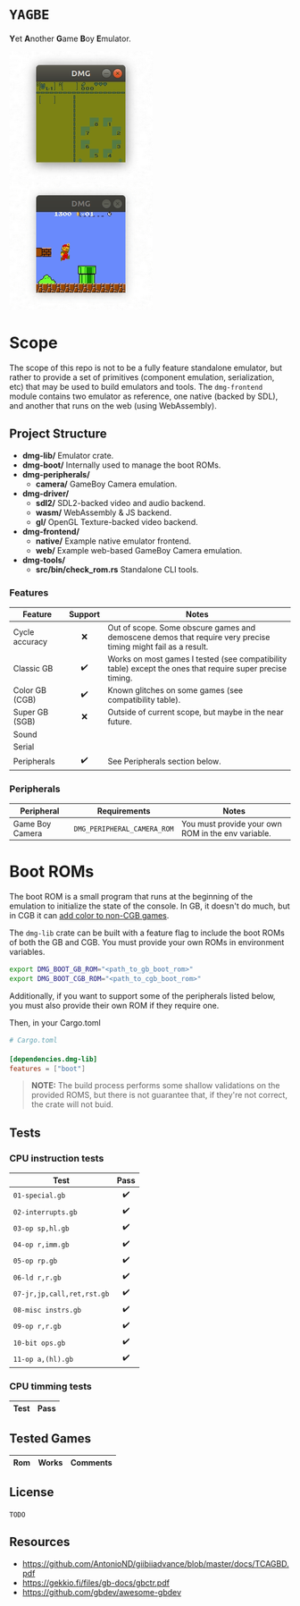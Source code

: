 # `YAGBE`
**Y**et **A**nother **G**ame **B**oy **E**mulator.

![](assets/zelda.gif)
![](assets/mario.gif)

# Scope

The scope of this repo is not to be a fully feature standalone emulator, but rather to provide a set of primitives
(component emulation, serialization, etc) that may be used to build emulators and tools. The `dmg-frontend` module
contains two emulator as reference, one native (backed by SDL), and another that runs on the web (using WebAssembly).

## Project Structure

- **dmg-lib/** Emulator crate.
- **dmg-boot/** Internally used to manage the boot ROMs.
- **dmg-peripherals/**
    - **camera/** GameBoy Camera emulation.
- **dmg-driver/**
    - **sdl2/** SDL2-backed video and audio backend.
    - **wasm/** WebAssembly & JS backend.
    - **gl/** OpenGL Texture-backed video backend.
- **dmg-frontend/**
    - **native/** Example native emulator frontend.
    - **web/** Example web-based GameBoy Camera emulation.
- **dmg-tools/**
    - **src/bin/check_rom.rs** Standalone CLI tools.
    
### Features

| Feature        | Support | Notes
| -------------- | :-----: | ---
| Cycle accuracy | ❌      | Out of scope. Some obscure games and demoscene demos that require very precise timing might fail as a result.
| Classic GB     | ✔️       | Works on most games I tested (see compatibility table) except the ones that require super precise timing.
| Color GB (CGB) | ✔️       | Known glitches on some games (see compatibility table).
| Super GB (SGB) | ❌      | Outside of current scope, but maybe in the near future.
| Sound          |         |
| Serial         |         |
| Peripherals    | ✔️       | See Peripherals section below.

### Peripherals

| Peripheral      | Requirements                | Notes 
| ---             | ---                         | ---
| Game Boy Camera | `DMG_PERIPHERAL_CAMERA_ROM` | You must provide your own ROM in the env variable.


# Boot ROMs

The boot ROM is a small program that runs at the beginning of the emulation to initialize the state of the console. In GB, it doesn't do much, but in CGB it can [add color to non-CGB games].

The `dmg-lib` crate can be built with a feature flag to include the boot ROMs of both the GB and CGB.
You must provide your own ROMs in environment variables.

[add color to non-CGB games]: https://www.reddit.com/r/nintendo/comments/43hzdo/til_the_color_palette_of_the_game_boy_color_can/

```bash
export DMG_BOOT_GB_ROM="<path_to_gb_boot_rom>"
export DMG_BOOT_CGB_ROM="<path_to_cgb_boot_rom>"
```

Additionally, if you want to support some of the peripherals listed below, you must also provide their own ROM if they
require one.

Then, in your Cargo.toml

```toml
# Cargo.toml

[dependencies.dmg-lib]
features = ["boot"]
```

> **NOTE:** The build process performs some shallow validations on the provided ROMS, but there is not guarantee that,
> if they're not correct, the crate will not buid.

## Tests

### CPU instruction tests

| Test                       | Pass
| -------------------------- | :---:
| `01-special.gb`            | ✔️
| `02-interrupts.gb`         | ✔️
| `03-op sp,hl.gb`           | ✔️
| `04-op r,imm.gb`           | ✔️
| `05-op rp.gb`              | ✔️
| `06-ld r,r.gb`             | ✔️
| `07-jr,jp,call,ret,rst.gb` | ✔️
| `08-misc instrs.gb`        | ✔️
| `09-op r,r.gb`             | ✔️
| `10-bit ops.gb`            | ✔️
| `11-op a,(hl).gb`          | ✔️

### CPU timming tests

| Test | Pass
| ---- | :---:

## Tested Games

| Rom | Works | Comments
| --- | ----- | ---

## License

`TODO`

## Resources

- https://github.com/AntonioND/giibiiadvance/blob/master/docs/TCAGBD.pdf
- https://gekkio.fi/files/gb-docs/gbctr.pdf
- https://github.com/gbdev/awesome-gbdev
